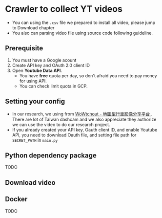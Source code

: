 # Crawler to collect YT videos

* You can using the `.csv` file we prepared to install all video, please jump to Download chapter
* You also can parsing video file using source code following guideline.

## Prerequisite

1. You must have a Google acount
2. Create API key and OAuth 2.0 client ID
3. Open **Youtube Data API**.
    * You have **free** quota per day, so don't afraid you need to pay money for using API.
    * You can check limit quota in GCP.

## Setting your config

* In our research, we using from [WoWtchout - 地圖型行車影像分享平台 ](https://www.youtube.com/@WoWtchout). There are lot of Taiwan dashcam and we also appreciate they authorize we can use the video to do our research project.
* If you already created your API key, Oauth client ID, and enable Youtube API, you need to download Oauth file, and setting file path for `SECRET_PATH` in `main.py`

## Python dependency package

TODO

## Download video

## Docker

TODO

